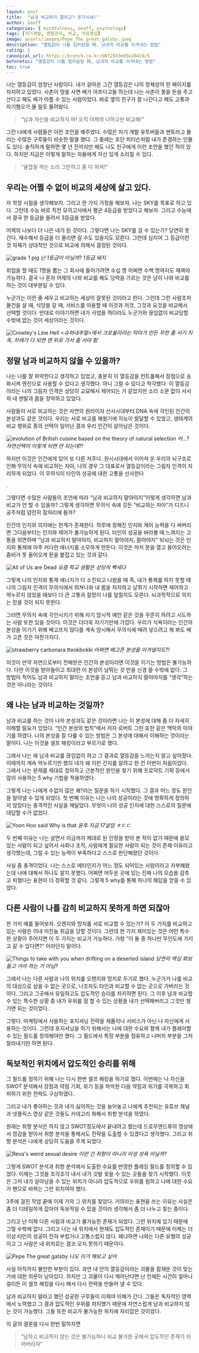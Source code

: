 ```yaml
---
layout: post
title:  "남과 비교하지 말라고? 웃기시네!"
author: Geoff
categories: [ mindfulness, Geoff, psychology]
tags: [자기계발, 멘탈관리, 비교, 마음챙김]
image: assets/images/Pepe_The_great_gatsby.jpeg
description: "열듬감이 나를 집어삼킬 때, 남과의 비교를 이겨내는 방법"
rating: 5
canonical_url: https://brunch.co.kr/@8f2933e65e20419/5
beforetoc: "열듬감이 나를 집어삼킬 때, 남과의 비교를 이겨내는 방법"
toc: true
---
```

나는 열등감이 엄청난 사람이다. 내가 살아온 그간 열등감은 나의 정체성의 한 페이지를 차지하고 있었다. 사촌이 땅을 사면 배가 아프다고들 하는데 나는 사촌이 똥을 돈을 주고 산다고 해도 배가 아플 수 있는 사람이었다. 바로 옆의 친구가 잘 나간다고 해도 고통과 자기혐오가 물 밀듯 몰려왔다.



> “남과 자신을 비교하지 마!
오직 어제의 나하고만 비교해!”

그런 나에게 사람들은 이런 조언을 해주었다. 수많은 자기 계발 유투버들과 멘토라고 불리는 수많은 구루들이 비슷한 말을 했다. 그 중에는 조던 피터슨처럼 내가 존경하는 인물도 있다. 솔직하게 말하면 몇 년 전까지만 해도 나도 친구에게 이런 조언을 했던 적이 있다. 하지만 지금은 이렇게 말하는 자들에게 자신 있게 소리칠 수 있다.



> “귤껍질 까는 소리 그만하고 좀 다 꺼져!”


## 우리는 어쩔 수 없이 비교의 세상에 살고 있다.
자 학창 시절을 생각해보자. 그리고 한 가지 가정을 해보자. 나는 SKY를 목표로 하고 있다. 그런데 수능 바로 직전 모의고사에서 평균 4등급을 받았다고 해보자. 그리고 수능에서 결국 한 등급을 올려서 3등급을 받았다.

어제의 나보다 더 나은 내가 된 것이다. 그렇다면 나는 SKY를 갈 수 있는가? 당연히 못 간다. 재수해서 등급을 더 올리면 갈 수도 있을지도 모른다. 그런데 심지어 그 등급이란 것 자체가 상대적인 것으로 비교에 의해서 결정된 것이다.

![grade 1 pig](/assets/images/grade_1_pig.jpeg "grade 1 pig")
*난 1등급이 아닐까? 1등급 돼지*


취업을 할 때도 1명을 뽑는 그 회사에 들어가려면 수십 명 어쩌면 수백 명까지도 재껴야 가능하다. 결국 나 혼자 어제의 나와 비교를 해도 당락을 가르는 것은 남이 나와 비교를 하는 것이 대부분일 수 있다.



누군가는 이런 줄 세우고 비교하는 세상이 잘못된 것이라고 한다. 그런데 그런 사람조차 물건을 살 때, 식당을 갈 때, 서비스를 이용할 때 이것과 저것, 그것과 요것을 비교해서 선택할 것이다. 반대로 이야기하면 내가 사업을 하더라도 누군가와 끊임없이 비교당할 수밖에 없는 것이 세상이라는 것이다.

![Crowley's Line Hell](/assets/images/Crowley's_Line_Hell.png "Crowley's Line Hell")
*&lt;슈퍼내추럴&gt;에서 크로울리라는 악마가 만든 무한 줄 서기 지옥, 차례가 다 되면 맨 뒤로 가서 줄 서야 함*


## 정말 남과 비교하지 않을 수 있을까?
나는 나를 잘 파악한다고 생각하고 있었고, 충분히 이 열등감을 컨트롤해서 장점으로 승화시켜 엔진으로 사용할 수 있다고 생각했다. 아니 그럴 수 있다고 착각했다. 이 열등감이라는 나의 그림자 인격은 상당히 교묘해서 제어되는 거 같았지만 소리 소문 없이 서서히 내 멘탈과 몸을 장악하고 있었다.



사람들이 서로 비교하는 것은 자연의 원리이자 선사시대부터 DNA 속에 각인된 인간의 본성과도 같은 것이다. 우리는 서로 비교를 해왔기에 지능이 발달할 수 있었고, 생태계의 비교 행위로 종의 선택이 일어난 결과 우리 인간이 살아남은 것이다.

![evolution of British cuisine based on the theory of natural selection](/assets/images/evolution_of_British_cuisine_based_on_the_theory_of_natural_selection.jpeg "evolution of British cuisine based on the theory of natural selection")
*어...? 자연선택이 이렇게 되면 안 되는데?!*


하지만 이것은 인간에게 있어 또 다른 저주다. 원시시대에서 이어져 온 우리의 뇌구조로 인해 무의식 속에 비교하는 자아, 나의 경우 그 대표로서 열등감이라는 그림자 인격이 자리하게 되었다. 이 무의식이 타인의 성공에 대한 고통을 선사한다

.

그렇다면 수많은 사람들의 조언에 따라 “남과 비교하지 말아야지”이렇게 생각하면 남과 비교가 안 할 수 있을까? 그렇게 생각하면 무의식 속에 깃든 “비교하는 자아”가 디즈니 공주처럼 얌전히 잠자리에 들까?



인간의 인지와 의지에는 한계가 존재한다. 하루에 정해진 인지와 제어 능력을 다 써버리면 그다음부터는 인지와 제어가 불가능하게 된다. 타인의 성공을 바라볼 때 느껴지는 고통을 외면하며 “남과 비교하지 말아야지, 비교하지 말아야지, 말아야지” 되뇌는 것은 인지와 통제에 아주 커다란 에너지를 소모하게 만든다. 이것은 마치 문을 열고 들어오려는 좀비가 못 들어오게 문을 붙잡고 있는 것과 같다.

![All of Us are Dead](/assets/images/All_of_Us_are_Dead.jpeg "All of Us are Dead")
*요즘 학교 생활은 상당히 빡세다*


그렇게 나의 인지와 통제 에너지가 다 소진되고 나왔을 때 즉, 내가 통제를 하지 못할 때 나의 그림자 인격이 무의식에서 뛰쳐나와 내 몸을 차지하고 날뛰기 시작하면 제어하고 억누르지 않았을 때보다 더 큰 고통과 절망이 나를 덮칠지도 모른다. 뇌과학적으로 의지는 믿을 것이 되지 못한다.



그러면 무의식 속에 각인시키기 위해 자기 암시적 예언 같은 것을 꾸준히 하려고 시도하는 사람 또한 있을 것이다. 이것은 더더욱 자기기만에 가깝다. 우리가 식욕이라는 인간의 본성을 이기기 위해 배고프지 않다를 계속 암시해서 무의식에 때려 넣으려고 해 봐도 배가 고픈 것은 마찬가지다.

![strawberry carbonara tteokbokki](/assets/images/strawberry_carbonara_tteokbokki.jpeg "strawberry carbonara tteokbokki")
*어쩌면 배고픈 본성을 이겨낼지도?!*

이것이 만약 자연으로부터 전해받은 인간의 본성이라면 이것을 이기는 방법은 불가능하다. 다만 이것을 받아들이고 최대한 이 본성이 날뛰는 것 만을 신경 쓸 수밖에 없다. 그 방법이 적어도 남과 비교하지 말라는 조언을 듣고 남과 비교하지 말아야지를 “생각”하는 것은 아니라는 것이다.

## 왜 나는 남과 비교하는 것일까?
남과 비교를 하는 것이 나의 본성과도 같은 것이라면 나는 이 본성에 대해 좀 더 자세히 이해할 필요가 있었다. “인간 본성의 법칙”에서 저자 로버트 그린 또한 같은 맥락의 이야기를 하였다. 나의 본성을 잘 다룰 수 있는 방법은 그 본성에 대해서 이해하는 것이라는 말이다. 나는 이것을 셀프 해킹이라고 부르기로 했다.



그래서 나는 왜 남과 비교를 끊임없이 하고 그 결과로 열등감을 느끼는지 알고 싶어졌다. 이때까지 계속 억누르기만 했지 내가 왜 이런 건지를 알려고 한 건 이번이 처음이었다. 그래서 나는 문제를 제대로 정의하고 근본적인 원인을 찾기 위해 프로덕트 기획 등에서 많이 사용하는 5 why 기법을 적용하였다.



그렇게 나는 나에게 수없이 많은 왜?라는 질문을 하기 시작했다. 그 결과 어느 정도 원인을 알아낼 수 있게 되었다.  첫 번째 이유는 나는 나의 성공이라는 것에 명확하게 정의하지 않았다는 충격적인 사실을 깨달았다. 무엇이 나의 성공 인지에 대한 스스로의 질문에 대답할 수가 없었다.

![Yoon Hoo said Why is that](/assets/images/Yoon_Hoo_said_Why_is_that.jpeg "Yoon Hoo said Why is that")
*윤후 지금 17살임 ㅎㄷㄷ*


두 번째 이유는 나는 살면서 지금까지 제대로 된 인정을 받아 본 적이 없기 때문에 쓸모 있는 사람이 되고 싶어서 사회나 조직, 사람에게 필요한 사람이 되는 것이 존재 이유라고 생각했는데, 그럴 수 있는 능력이 부족하다고 스스로 판단해왔던 것이다.



사실 좀 충격이었다. 나는 스스로 메타인지가 어느 정도 되어있는 사람이라고 자부해왔는데 나에 대해서 하나도 알지 못했다. 어쩌면 어두운 곳에 있는 진짜 나의 모습을 감추고 피했다는 표현이 더 정확할 것 같다. 그렇게 5 why를 통해 하나의 해답을 얻을 수 있었다.





## 다른 사람이 나를 감히 비교하지 못하게 하면 되잖아
한 가지 예를 들어보자. 오렌지와 망치를 서로 비교할 수 있는가? 이 두 가지를 비교하고 있는 사람은 이내 미친놈 취급을 당할 것이다. 그런데 한 가지 재미있는 것은 어떤 특수한 상황이 주어지면 이 두 가지는 비교가 가능하다. 가령 “이 둘 중 하나만 무인도에 가지고 갈 수 있다면?” 이라던지 말이다.



![Things to take with you when drifting on a deserted island](/assets/images/things_to_take_with_you_when_drifting_on_a_deserted_island.png "Things to take with you when drifting on a deserted island")
*당연히 맥심 화보 들고 가야 하는 거 아님?*


그래서 나는 다른 사람과 나의 위치를 오렌지와 망치로 두기로 했다. 누군가가 나를 비교의 대상으로 삼을 수 없는 곳으로, 나조차도 타인과 비교할 수 없는 곳으로 가버리는 것이다. 그리고 그곳에서 유일하고도 압도적인 승리를 차지하면 된다. 그 이후 남과 비교할 수 있는 특수한 상황 중 내가 우위를 점 할 수 있는 상황을 내가 선택해버리고 그것만 챙기면 되는 것이었다.



그렇다. 마케팅에서 사용하는 포지셔닝 전략을 제품이나 서비스가 아닌 나 자신에게 사용하는 것이다. 그런데 포지셔닝을 하기 위해서는 나에 대한 수요와 함께 내가 플레이할 수 있는 필드를 정의해야만  했다. 그 필드에서 특정 부분을 점유하고 나머지 부분을 그저 잘라내기만 하면 된다.





## 독보적인 위치에서 압도적인 승리를 위해
그 필드를 정하기 위해 나는 다시 한번 셀프 해킹을 하기로 했다. 이번에는 나 자신을 SWOT 분석해서 강점과 약점 기회, 위기 등을 파악한 다음 약점과 위기를 극복하고 회피하기 위한 전략도 구상하였다.



 그리고 내가 좋아하는 것과 내가 싫어하는 것을 늘어놓고 나에게 추천되는 유튜브 채널과 넷플릭스 영상 같은 것들도 카테고리 화해서 취향 분석을 하였다.



원래는 취향 분석은 하지 않고 SWOT정도에서 끝내려고 했는데 드로우엔드류의 영상에서 영감을 받아서 취향 분석을 통해서도 전략을 도출할 수 있겠다고 생각했다. 그리고 취향 분석은 나에게 상당히 도움을 주게 되었다.

![Reva's weird sexual desire](/assets/images/Reva_weird_sexual_desire.jpeg "Reva's weird sexual desire")
*이런 건 취향이 아니라 이성 성욕 아닐까?*


그렇게 SWOT 분석과 취향 분석에서 도출한 수요를 반영한 플레잉 필드를 정의할 수 있었다. 이제는 그것을 조각조각 내서 내가 깃발 꽂을 수 있는 곳들을 찾기 시작했다. 이것은 그저 내가 살아남을 수 있는 위치가 아니라 압도적으로 우위를 점하고 나에 대한 수요가 팬으로 바뀌는 그런 위치여야 했다.



3주에 걸친 작업 끝에 이제 거의 그 위치를 찾았다. 거의라는 표현을 쓰는 이유는 사실은 좀 더 디테일하게 잡아야 독보적일 수 있을 것이라 생각해서 좀 더 나누고 찾는 중이다.



그리고 난 이제 다른 사람과 비교가 불가능한 존재가 되었다. 그런 위치에 있기 때문에 그럴 수밖에 없다. 그리고 나는 내 위치에서 현재도 압도적인 존재이기 때문에 이제는 더 이상 타인의 성공이 전혀 부럽거나 고통스럽지 않다. 왜냐하면 나와는 다른 유형의 성공이고 그 사람은 내 위치로는 결코 오지 못하기 때문이다.

![Pepe The great gatsby](/assets/images/Pepe_The_great_gatsby.jpeg "Pepe The great gatsby")
*나도 이거 해보고 싶어*


사실 아직까지 불안한 부분이 있다. 과연 내 안의 열등감이라는 괴물을 잠재운 것이 맞는가에 대한 의문이 남아있다. 하지만 그 괴물이 다시 깨어난다면 난 언제든 시간이 얼마나 걸리든 이 셀프 해킹을 다시 해서 다시 전략을 만들어 낼 수 있다.



남과 비교하지 말라고 했던 성공한 구루들이 이제야 이해가 간다. 그들은 독자적인 영역에서 노력했고 그 결과 압도적인 우위를 차지했기 때문에 자연스럽게 남과 비교하지 않는 것이 가능했다. 그들 또한 비교가 불가능한 위치에 자리잡은 것이었다.



이 글의 결론을 다시 한번 말하자면

> “남하고 비교하지 않는 것은 불가능하니
비교 불가한 곳에서 압도적인 존재가 되어버리자”

